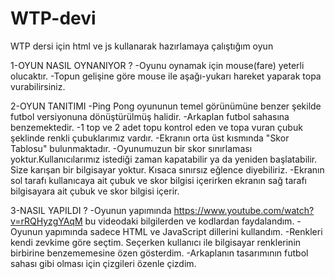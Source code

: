 # WTP-devi
WTP dersi için html ve js kullanarak hazırlamaya çalıştığım oyun

1-OYUN NASIL OYNANIYOR ?
-Oyunu oynamak için mouse(fare) yeterli olucaktır.
-Topun gelişine göre mouse ile aşağı-yukarı hareket yaparak topa vurabilirsiniz.

2-OYUN TANITIMI 
-Ping Pong oyununun temel görünümüne benzer şekilde futbol versiyonuna dönüştürülmüş halidir.
-Arkaplan futbol sahasına benzemektedir.
-1 top ve 2 adet topu kontrol eden ve topa vuran çubuk şeklinde renkli çubuklarımız vardır.
-Ekranın orta üst kısmında "Skor Tablosu" bulunmaktadır.
-Oyunumuzun bir skor sınırlaması yoktur.Kullanıcılarımız istediği zaman kapatabilir ya da yeniden başlatabilir. Size karışan bir bilgisayar yoktur. Kısaca sınırsız eğlence diyebiliriz.
-Ekranın sol tarafı kullanıcaya ait çubuk ve skor bilgisi içerirken ekranın sağ tarafı bilgisayara ait çubuk ve skor bilgisi içerir.

3-NASIL YAPILDI ?
-Oyunun yapımında https://www.youtube.com/watch?v=rRQHyzgYAqM bu videodaki bilgilerden ve kodlardan faydalandım.
-Oyunun yapımında sadece HTML ve JavaScript dillerini kullandım.
-Renkleri kendi zevkime göre seçtim. Seçerken kullanıcı ile bilgisayar renklerinin birbirine benzememesine özen gösterdim.
-Arkaplanın tasarımının futbol sahası gibi olması için çizgileri özenle çizdim.
